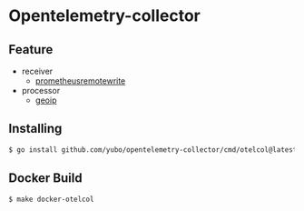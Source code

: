 # Opentelemetry-collector

## Feature

- receiver
  * [prometheusremotewrite](./receiver/prometheusremotewritereceiver)
- processor
  * [geoip](./processor/geoipprocessor)

## Installing
```sh
$ go install github.com/yubo/opentelemetry-collector/cmd/otelcol@latest
```

## Docker Build
```sh
$ make docker-otelcol
```
